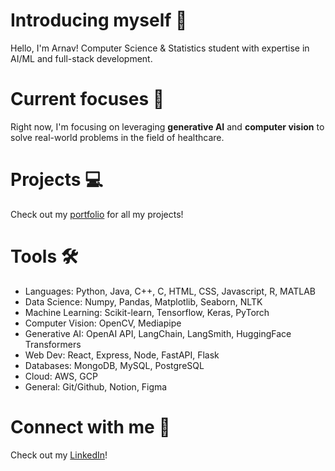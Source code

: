 # Introducing myself 👋

Hello, I'm Arnav! Computer Science & Statistics student with expertise in AI/ML and full-stack development.

# Current focuses 🌱

Right now, I'm focusing on leveraging **generative AI** and **computer vision** to solve real-world problems in the field of healthcare.

# Projects 💻

Check out my [portfolio](https://arnavakula.github.io/portfolio/#/) for all my projects!

# Tools 🛠️

* Languages: Python, Java, C++, C, HTML, CSS, Javascript, R, MATLAB
* Data Science: Numpy, Pandas, Matplotlib, Seaborn, NLTK
* Machine Learning: Scikit-learn, Tensorflow, Keras, PyTorch
* Computer Vision: OpenCV, Mediapipe
* Generative AI: OpenAI API, LangChain, LangSmith, HuggingFace Transformers
* Web Dev: React, Express, Node, FastAPI, Flask
* Databases: MongoDB, MySQL, PostgreSQL
* Cloud: AWS, GCP
* General: Git/Github, Notion, Figma

# Connect with me 🤝

Check out my [LinkedIn](https://www.linkedin.com/in/arnavakula/)!


